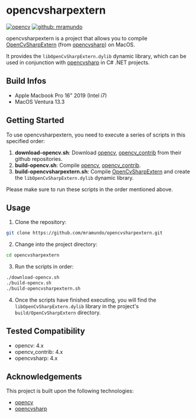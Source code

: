 # opencvsharpextern

[![opencv](https://img.shields.io/badge/opencv-4.x-green.svg)](https://opencv.org/)
[![github: mramundo](https://img.shields.io/github/followers/mramundo?label=Follow&style=social)](https://github.com/mramundo)

opencvsharpextern is a project that allows you to compile [OpenCvSharpExtern](https://github.com/shimat/opencvsharp/tree/master/src/OpenCvSharpExtern) (from [opencvsharp](https://github.com/shimat/opencvsharp)) on MacOS.

It provides the `libOpenCvSharpExtern.dylib` dynamic library, which can be used in conjunction with [opencvsharp](https://github.com/shimat/opencvsharp) in C# .NET projects.

## Build Infos

- Apple Macbook Pro 16" 2019 (Intel i7)
- MacOS Ventura 13.3

## Getting Started

To use opencvsharpextern, you need to execute a series of scripts in this specified order:

1. **download-opencv.sh**: Download [opencv](https://github.com/opencv/opencv), [opencv_contrib](https://github.com/opencv/opencv_contrib) from their github repositories.
2. **build-opencv.sh**: Compile [opencv](https://github.com/opencv/opencv), [opencv_contrib](https://github.com/opencv/opencv_contrib).
3. **build-opencvsharpextern.sh**: Compile [OpenCvSharpExtern](https://github.com/shimat/opencvsharp/tree/master/src/OpenCvSharpExtern) and create the `libOpenCvSharpExtern.dylib` dynamic library.

Please make sure to run these scripts in the order mentioned above.

## Usage

1. Clone the repository:

```bash
git clone https://github.com/mramundo/opencvsharpextern.git
```

2. Change into the project directory:

```bash
cd opencvsharpextern
```

3. Run the scripts in order:

```bash
./download-opencv.sh
./build-opencv.sh
./build-opencvsharpextern.sh
```

4. Once the scripts have finished executing, you will find the `libOpenCvSharpExtern.dylib` library in the project's `build/OpenCvSharpExtern` directory.

## Tested Compatibility

- opencv: 4.x
- opencv_contrib: 4.x
- opencvsharp: 4.x

## Acknowledgements

This project is built upon the following technologies:

- [opencv](https://github.com/opencv/opencv)
- [opencvsharp](https://github.com/shimat/opencvsharp)
